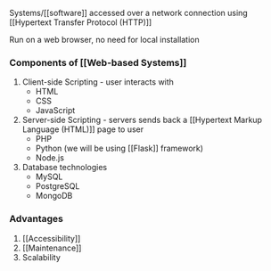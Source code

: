 Systems/[[software]] accessed over a network connection using [[Hypertext Transfer Protocol (HTTP)]]

Run on a web browser, no need for local installation

### Components of [[Web-based Systems]]
1. Client-side Scripting - user interacts with
	- HTML
	- CSS
	- JavaScript
2. Server-side Scripting - servers sends back a [[Hypertext Markup Language (HTML)]] page to user
	- PHP
	- Python (we will be using [[Flask]] framework)
	- Node.js
3. Database technologies
	- MySQL
	- PostgreSQL
	- MongoDB

### Advantages
1. [[Accessibility]]
2. [[Maintenance]]
3. Scalability
